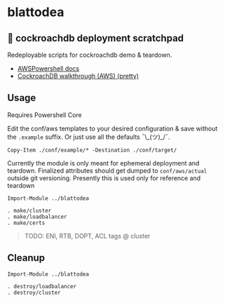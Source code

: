 # blattodea

## 🦆 cockroachdb deployment scratchpad

Redeployable scripts for cockroachdb demo & teardown.

* [AWSPowershell docs][1]
* [CockroachDB walkthrough (AWS) (pretty)][2]

## Usage

Requires Powershell Core

Edit the conf/aws templates to your desired configuration & save without the `.example` suffix. Or just use all the defaults ¯\\\_(ツ)_/¯.

```pwsh
Copy-Item ./conf/example/* -Destination ./conf/target/
```

Currently the module is only meant for ephemeral deployment and teardown. Finalized attributes should get dumped to `conf/aws/actual` outside git versioning. Presently this is used only for reference and teardown

```pwsh
Import-Module ../blattodea

. make/cluster
. make/loadbalancer
. make/certs
```

> TODO: ENI, RTB, DOPT, ACL tags @ cluster

## Cleanup

```pwsh
Import-Module ../blattodea

. destroy/loadbalancer
. destroy/cluster
```

[1]: https://docs.aws.amazon.com/powershell/latest/reference/
[2]: https://www.cockroachlabs.com/docs/stable/deploy-cockroachdb-on-aws.html
